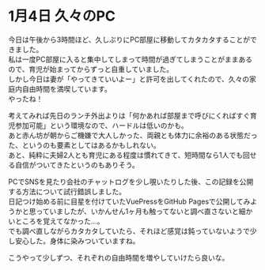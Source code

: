 # 1月4日 久々のPC

今日は午後から3時間ほど、久しぶりにPC部屋に移動してカタカタすることができました。  
私は一度PC部屋に入ると集中してしまって時間が過ぎてしまうことがままあるので、育児が始まってからずっと自重していました。  
しかし今日は妻が「やってきていいよー」と許可を出してくれたので、久々の家庭内自由時間を満喫しています。  
やったね！

考えてみれば先日のランチ外出よりは「何かあれば部屋まで呼びにくればすぐ育児参加可能」という環境なので、ハードルは低いのかも。  
あと赤ん坊が朝からご機嫌で大人しかった、両親とも体力に余裕のある状態だった、というのも要素としてはあるかもしれない。  
あと、純粋に夫婦2人とも育児にある程度は慣れてきて、短時間なら1人でも回せる自信がついてきたというのもありそう。  

PCでSNSを見たり会社のチャットログを少し覗いたりした後、この記録を公開する方法について試行錯誤しました。  
日記つけ始める前に目星を付けていたVuePressをGitHub Pagesで公開してみようかと思っていましたが、いかんせん1ヶ月も触ってないと調べ直さないと細かいところを覚えてなかった…。  
でも調べ直しながらカタカタしていたら、それほど感覚は鈍っていないようで少し安心した。身体に染みついていますね。

こうやって少しずつ、それぞれの自由時間を増やしていけたら良いな。